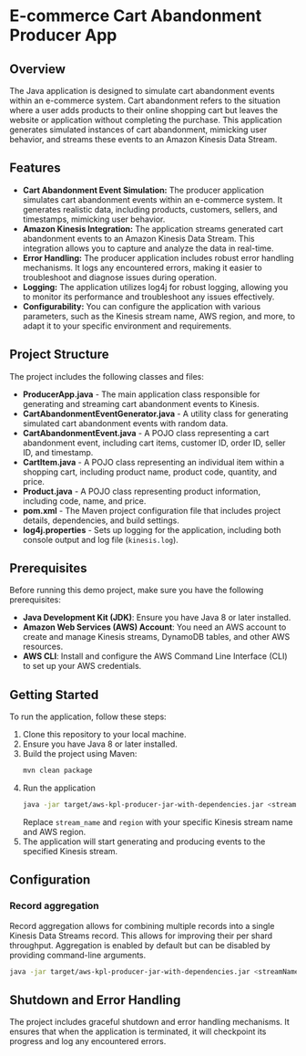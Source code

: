 # E-commerce Cart Abandonment Producer App

## Overview

The Java application is designed to simulate cart abandonment events within an e-commerce system. Cart abandonment refers to the situation where a user adds products to their online shopping cart but leaves the website or application without completing the purchase. This application generates simulated instances of cart abandonment, mimicking user behavior, and streams these events to an Amazon Kinesis Data Stream.

## Features

- **Cart Abandonment Event Simulation:** The producer application simulates cart abandonment events within an e-commerce system. It generates realistic data, including products, customers, sellers, and timestamps, mimicking user behavior.
- **Amazon Kinesis Integration:** The application streams generated cart abandonment events to an Amazon Kinesis Data Stream. This integration allows you to capture and analyze the data in real-time.
- **Error Handling:** The producer application includes robust error handling mechanisms. It logs any encountered errors, making it easier to troubleshoot and diagnose issues during operation.
- **Logging:** The application utilizes log4j for robust logging, allowing you to monitor its performance and troubleshoot any issues effectively.
- **Configurability:** You can configure the application with various parameters, such as the Kinesis stream name, AWS region, and more, to adapt it to your specific environment and requirements.

## Project Structure

The project includes the following classes and files:

* **ProducerApp.java** - The main application class responsible for generating and streaming cart abandonment events to
   Kinesis.
* **CartAbandonmentEventGenerator.java** - A utility class for generating simulated cart abandonment events with random
   data.
* **CartAbandonmentEvent.java** - A POJO class representing a cart abandonment event, including cart items, customer
   ID, order ID, seller ID, and timestamp.
* **CartItem.java** - A POJO class representing an individual item within a shopping cart, including product name,
   product code, quantity, and price.
* **Product.java** - A POJO class representing product information, including code, name, and price.
* **pom.xml** - The Maven project configuration file that includes project details, dependencies, and build settings.
* **log4j.properties** - Sets up logging for the application, including both console output and log file (`kinesis.log`).

## Prerequisites
Before running this demo project, make sure you have the following prerequisites:

* **Java Development Kit (JDK)**: Ensure you have Java 8 or later installed.
* **Amazon Web Services (AWS) Account**: You need an AWS account to create and manage Kinesis streams, DynamoDB tables, and other AWS resources.
* **AWS CLI**: Install and configure the AWS Command Line Interface (CLI) to set up your AWS credentials.

## Getting Started

To run the application, follow these steps:

1. Clone this repository to your local machine.
2. Ensure you have Java 8 or later installed.
3. Build the project using Maven:
   ```bash
   mvn clean package
   ```
4. Run the application
   ```bash
   java -jar target/aws-kpl-producer-jar-with-dependencies.jar <streamName> <region>
   ```
   Replace `stream_name` and `region` with your specific Kinesis stream name and AWS region.
5. The application will start generating and producing events to the specified Kinesis stream.

## Configuration
### Record aggregation
Record aggregation allows for combining multiple records into a single Kinesis Data Streams record. This allows for improving their per shard throughput. Aggregation is enabled by default but can be disabled by providing command-line arguments.
```bash
java -jar target/aws-kpl-producer-jar-with-dependencies.jar <streamName> <region> --no-agg
```
## Shutdown and Error Handling
The project includes graceful shutdown and error handling mechanisms. It ensures that when the application is terminated, it will checkpoint its progress and log any encountered errors.